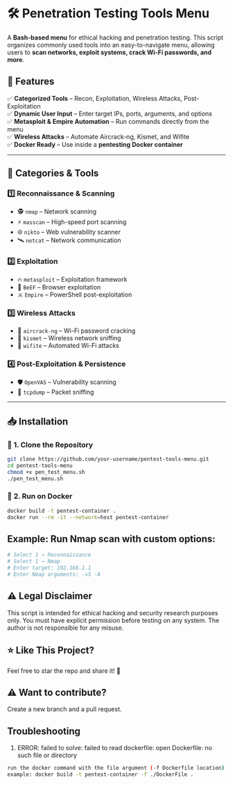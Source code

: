 # 🛠️ Penetration Testing Tools Menu

A **Bash-based menu** for ethical hacking and penetration testing. This script organizes commonly used tools into an easy-to-navigate menu, allowing users to **scan networks, exploit systems, crack Wi-Fi passwords, and more**.

## 🚀 Features
✅ **Categorized Tools** – Recon, Exploitation, Wireless Attacks, Post-Exploitation  
✅ **Dynamic User Input** – Enter target IPs, ports, arguments, and options  
✅ **Metasploit & Empire Automation** – Run commands directly from the menu  
✅ **Wireless Attacks** – Automate Aircrack-ng, Kismet, and Wifite  
✅ **Docker Ready** – Use inside a **pentesting Docker container**  

---

## 📌 Categories & Tools
### 1️⃣ **Reconnaissance & Scanning**
- 🕵️ `nmap` – Network scanning  
- ⚡ `masscan` – High-speed port scanning  
- 🌐 `nikto` – Web vulnerability scanner  
- 🛰️ `netcat` – Network communication  

### 2️⃣ **Exploitation**
- 🔥 `metasploit` – Exploitation framework  
- 🎯 `BeEF` – Browser exploitation  
- ⚔️ `Empire` – PowerShell post-exploitation  

### 3️⃣ **Wireless Attacks**
- 📡 `aircrack-ng` – Wi-Fi password cracking  
- 📶 `kismet` – Wireless network sniffing  
- 🚀 `wifite` – Automated Wi-Fi attacks  

### 4️⃣ **Post-Exploitation & Persistence**
- 🛡️ `OpenVAS` – Vulnerability scanning  
- 📡 `tcpdump` – Packet sniffing  

---

## 📥 Installation

### 🔹 **1. Clone the Repository**
```bash
git clone https://github.com/your-username/pentest-tools-menu.git
cd pentest-tools-menu
chmod +x pen_test_menu.sh
./pen_test_menu.sh
```

### 🔹 **2. Run on Docker**
```bash
docker build -t pentest-container .
docker run --rm -it --network=host pentest-container
```

## Example: Run Nmap scan with custom options:
```bash
# Select 1 → Reconnaissance
# Select 1 → Nmap
# Enter target: 192.168.1.1
# Enter Nmap arguments: -sS -A
```

## ⚠️ Legal Disclaimer
This script is intended for ethical hacking and security research purposes only.
You must have explicit permission before testing on any system.
The author is not responsible for any misuse.

## ⭐ Like This Project?
Feel free to star the repo and share it! 🚀

## ⚠️ Want to contribute?
Create a new branch and a pull request.

## Troubleshooting

1. ERROR: failed to solve: failed to read dockerfile: open Dockerfile: no such file or directory
```bash
run the docker command with the file argument (-f Dockerfile location)
example: docker build -t pentest-container -f ./DockerFile .
```